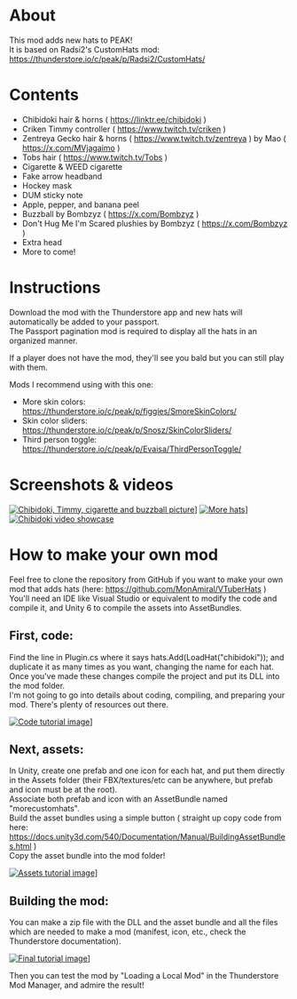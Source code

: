 # About
This mod adds new hats to PEAK!<br>
It is based on Radsi2's CustomHats mod: https://thunderstore.io/c/peak/p/Radsi2/CustomHats/

# Contents
- Chibidoki hair & horns ( https://linktr.ee/chibidoki )
- Criken Timmy controller ( https://www.twitch.tv/criken )
- Zentreya Gecko hair & horns ( https://www.twitch.tv/zentreya ) by Mao ( https://x.com/MVjagaimo )
- Tobs hair ( https://www.twitch.tv/Tobs )
- Cigarette & WEED cigarette
- Fake arrow headband
- Hockey mask
- DUM sticky note
- Apple, pepper, and banana peel
- Buzzball by Bombzyz ( https://x.com/Bombzyz )
- Don't Hug Me I'm Scared plushies by Bombzyz ( https://x.com/Bombzyz )
- Extra head
- More to come!

# Instructions
Download the mod with the Thunderstore app and new hats will automatically be added to your passport.<br>
The Passport pagination mod is required to display all the hats in an organized manner.

If a player does not have the mod, they'll see you bald but you can still play with them.

Mods I recommend using with this one:
- More skin colors: https://thunderstore.io/c/peak/p/figgies/SmoreSkinColors/
- Skin color sliders: https://thunderstore.io/c/peak/p/Snosz/SkinColorSliders/
- Third person toggle: https://thunderstore.io/c/peak/p/Evaisa/ThirdPersonToggle/

# Screenshots & videos
[![Chibidoki, Timmy, cigarette and buzzball picture](https://monamiral.games/wp-content/uploads/MoreHatsPack1.png)](https://monamiral.games/wp-content/uploads/MoreHatsPack1.png)]
[![More hats](https://monamiral.games/wp-content/uploads/MoreHatsPack2.png)](https://monamiral.games/wp-content/uploads/MoreHatsPack2.png)]
[![Chibidoki video showcase](https://img.youtube.com/vi/mSxd_n8iQtA/0.jpg)](https://youtu.be/mSxd_n8iQtA)

# How to make your own mod
Feel free to clone the repository from GitHub if you want to make your own mod that adds hats (here: https://github.com/MonAmiral/VTuberHats )<br>
You'll need an IDE like Visual Studio or equivalent to modify the code and compile it, and Unity 6 to compile the assets into AssetBundles.

## First, code: 
Find the line in Plugin.cs where it says hats.Add(LoadHat("chibidoki")); and duplicate it as many times as you want, changing the name for each hat.<br>
Once you've made these changes compile the project and put its DLL into the mod folder.<br>
I'm not going to go into details about coding, compiling, and preparing your mod. There's plenty of resources out there.

[![Code tutorial image](https://monamiral.games/wp-content/uploads/MoreHatsTutorial1.png)](https://monamiral.games/wp-content/uploads/MoreHatsTutorial1.png)]

## Next, assets:
In Unity, create one prefab and one icon for each hat, and put them directly in the Assets folder (their FBX/textures/etc can be anywhere, but prefab and icon must be at the root).<br>
Associate both prefab and icon with an AssetBundle named "morecustomhats".<br>
Build the asset bundles using a simple button ( straight up copy code from here: https://docs.unity3d.com/540/Documentation/Manual/BuildingAssetBundles.html )<br>
Copy the asset bundle into the mod folder!

[![Assets tutorial image](https://monamiral.games/wp-content/uploads/MoreHatsTutorial2.png)](https://monamiral.games/wp-content/uploads/MoreHatsTutorial2.png)]

## Building the mod:
You can make a zip file with the DLL and the asset bundle and all the files which are needed to make a mod (manifest, icon, etc., check the Thunderstore documentation).

[![Final tutorial image](https://monamiral.games/wp-content/uploads/MoreHatsTutorial3.png)](https://monamiral.games/wp-content/uploads/MoreHatsTutorial3.png)]

Then you can test the mod by "Loading a Local Mod" in the Thunderstore Mod Manager, and admire the result!
